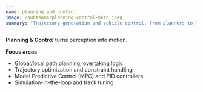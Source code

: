 ```yaml
---
name: planning_and_control
image: /subteams/planning-control-hero.jpeg
summary: "Trajectory generation and vehicle control, from planners to MPC/PID."
---
```


**Planning & Control** turns perception into motion.

**Focus areas**

- Global/local path planning, overtaking logic
- Trajectory optimization and constraint handling
- Model Predictive Control (MPC) and PID controllers
- Simulation-in-the-loop and track tuning
